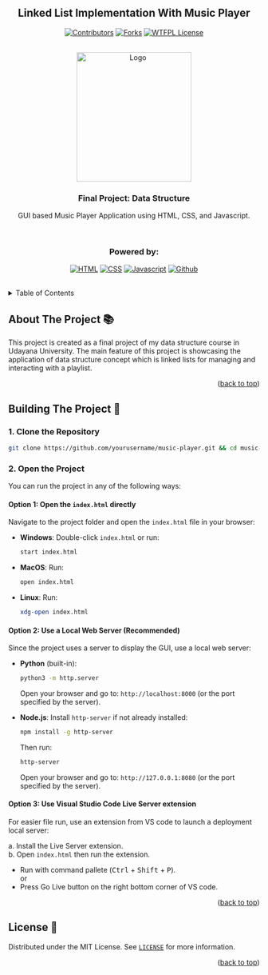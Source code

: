 <a name="readme-top"></a>

<div align="center">

## Linked List Implementation With Music Player

[![Contributors][contributors-shield]][contributors-url]
[![Forks][forks-shield]][forks-url]
[![WTFPL License][license-shield]][license-url]

</div>

<!-- PROJECT LOGO -->
</br>
<div align="center">
  <a href="https://www.unud.ac.id/">
    <img src="https://github.com/dash4k/tugas-akhir-alpro-1/assets/133938416/ff71757a-1b51-44b7-b14e-b53b061d9815" alt="Logo" width="230" height="259">
  </a>

  <h3 align="center">Final Project: Data Structure</h3>

  <p align="center">
    GUI based Music Player Application using HTML, CSS, and Javascript.
  </p>
</div>
</br>

<div align="center">
  
  ### Powered by:
  [![HTML](https://img.shields.io/badge/HTML5-E34F26?logo=html5&logoColor=white&style=for-the-badge)](https://www.html.com/)
  [![CSS](https://img.shields.io/badge/CSS3-1572B6?logo=css3&logoColor=white&style=for-the-badge)](https://www.css3.com)
  [![Javascript](https://img.shields.io/badge/JavaScript-F7DF1E?logo=javascript&logoColor=black&style=for-the-badge)](https://www.javascript.com)
  [![Github][Github.com]][Github-url]
  
</div>
</br>

<!-- TABLE OF CONTENTS -->
<details>
  <summary>Table of Contents</summary>
  <ol>
    <li><a href="#about-the-project-">About The Project</a></li>
    <li><a href="#building-the-project-">Building The Project</a></li>
    <li><a href="#license-">License</a></li>
  </ol>
</details>

<!-- ABOUT THE PROJECT -->
## About The Project 📚
This project is created as a final project of my data structure course in Udayana University. The main feature of this project is showcasing the application of data structure concept which is linked lists for managing and interacting with a playlist.

<p align="right">(<a href="#readme-top">back to top</a>)</p>

<!-- BUILDING THE PROJECT -->
## Building The Project 🍳

### 1. Clone the Repository
```bash
git clone https://github.com/yourusername/music-player.git && cd music-player
```

### 2. Open the Project
You can run the project in any of the following ways:

#### Option 1: Open the `index.html` directly
Navigate to the project folder and open the `index.html` file in your browser:

- **Windows**: Double-click `index.html` or run:
  ```bash
  start index.html
  ```
- **MacOS**: Run:
  ```bash
  open index.html
  ```
- **Linux**: Run:
  ```bash
  xdg-open index.html
  ```

#### Option 2: Use a Local Web Server (Recommended)
Since the project uses a server to display the GUI, use a local web server:

- **Python** (built-in):
  ```bash
  python3 -m http.server
  ```
  Open your browser and go to: `http://localhost:8000` (or the port specified by the server).

- **Node.js**:
  Install `http-server` if not already installed:
  ```bash
  npm install -g http-server
  ```
  Then run:
  ```bash
  http-server
  ```
  Open your browser and go to: `http://127.0.0.1:8080` (or the port specified by the server).

#### Option 3: Use Visual Studio Code Live Server extension
For easier file run, use an extension from VS code to launch a deployment local server:

a. Install the Live Server extension.</br>
b. Open `index.html` then run the extension.</br>

- Run with command pallete (<kbd>Ctrl</kbd> + <kbd>Shift</kbd> + <kbd>P</kbd>).</br>
  or
- Press Go Live button on the right bottom corner of VS code.

<p align="right">(<a href="#readme-top">back to top</a>)</p>

<!-- LICENSE -->
## License 📰

Distributed under the MIT License. See [`LICENSE`](./LICENSE) for more information.

<p align="right">(<a href="#readme-top">back to top</a>)</p>


<!-- MARKDOWN LINKS & IMAGES -->
<!-- https://www.markdownguide.org/basic-syntax/#reference-style-links -->
[contributors-shield]: https://img.shields.io/github/contributors/GDnichoTP/music-player?style=flat-square&color=%23ADD8E6
[contributors-url]: https://github.com/GDnichoTP/music-player/graphs/contributors
[forks-shield]: https://img.shields.io/github/forks/GDnichoTP/music-player?style=flat-square&color=%23ADD8E6
[forks-url]: https://github.com/GDnichoTP/music-player/forks
[license-shield]: https://img.shields.io/github/license/GDnichoTP/music-player?style=flat-square&color=%23ADD8E6
[license-url]: https://github.com/GDnichoTP/music-player/blob/main/LICENSE
[Github.com]: https://img.shields.io/badge/GitHub-181717.svg?style=for-the-badge&logo=GitHub&logoColor=white
[Github-url]: https://github.com/
